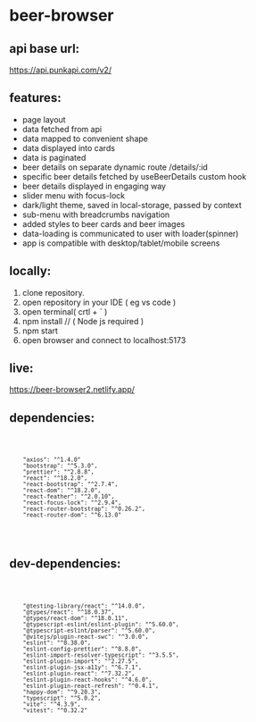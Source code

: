 # beer-browser

## api base url:

https://api.punkapi.com/v2/

## features:

<ul>
<li>page layout</li>
<li>data fetched from api</li>
<li>data mapped to convenient shape</li>
<li>data displayed into cards</li>
<li>data is paginated</li>
<li>beer details on separate dynamic route /details/:id </li>
<li>specific beer details fetched by useBeerDetails custom hook</li>
<li>beer details displayed in engaging way</li>
<li>slider menu with focus-lock</li>
<li>dark/light theme, saved in local-storage, passed by context </li>
<li>sub-menu with breadcrumbs navigation </li>
<li>added styles to beer cards and beer images  </li>
<li>data-loading is communicated to user with loader(spinner)  </li>
<li>app is compatible with desktop/tablet/mobile screens </li>
</ul>

## locally:

1. clone repository.
2. open repository in your IDE ( eg vs code )
3. open terminal( crtl + ` )
4. npm install // ( Node js required )
5. npm start
6. open browser and connect to localhost:5173

## live:

<a> https://beer-browser2.netlify.app/ </a>

## dependencies:

 <code>

        "axios": "^1.4.0"
        "bootstrap": "^5.3.0",
        "prettier": "^2.8.8",
        "react": "^18.2.0",
        "react-bootstrap": "^2.7.4",
        "react-dom": "^18.2.0",
        "react-feather": "^2.0.10",
        "react-focus-lock": "^2.9.4",
        "react-router-bootstrap": "^0.26.2",
        "react-router-dom": "^6.13.0"

 </code>

## dev-dependencies:

<code>

        "@testing-library/react": "^14.0.0",
        "@types/react": "^18.0.37",
        "@types/react-dom": "^18.0.11",
        "@typescript-eslint/eslint-plugin": "^5.60.0",
        "@typescript-eslint/parser": "^5.60.0",
        "@vitejs/plugin-react-swc": "^3.0.0",
        "eslint": "^8.38.0",
        "eslint-config-prettier": "^8.8.0",
        "eslint-import-resolver-typescript": "^3.5.5",
        "eslint-plugin-import": "^2.27.5",
        "eslint-plugin-jsx-a11y": "^6.7.1",
        "eslint-plugin-react": "^7.32.2",
        "eslint-plugin-react-hooks": "^4.6.0",
        "eslint-plugin-react-refresh": "^0.4.1",
        "happy-dom": "^9.20.3",
        "typescript": "^5.0.2",
        "vite": "^4.3.9",
        "vitest": "^0.32.2"

</code>
